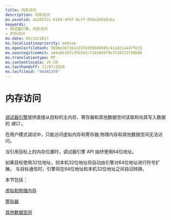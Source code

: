 ```yaml
---
title: 内存访问
description: 内存访问
ms.assetid: a5265f2c-61b9-4f0f-8cff-05da26010c6a
keywords:
- 调试器引擎，内存访问
- 内存访问
ms.date: 05/23/2017
ms.localizationpriority: medium
ms.openlocfilehash: 969be367161e337e595b88945c41ad21a447fe33
ms.sourcegitcommit: a44ade167cdfb541cf1818e9f9e3726f23f90b66
ms.translationtype: MT
ms.contentlocale: zh-CN
ms.lasthandoff: 11/07/2020
ms.locfileid: "94361359"
---
```

# <a name="memory-access"></a>内存访问


## <span id="ddk_memory_access_dbx"></span><span id="DDK_MEMORY_ACCESS_DBX"></span>


[调试器引擎](introduction.md#debugger-engine)提供直接从目标的主内存、寄存器和其他数据空间读取和向其写入数据的 *接口* 。

在用户模式调试中，只能访问虚拟内存和寄存器;物理内存和其他数据空间无法访问。

当引用目标上的内存位置时，调试器引擎 API 始终使用64位地址。

如果目标使用32位地址，则本机32位地址将自动由引擎对64位地址进行符号扩展。 与目标通信时，引擎将在64位地址和本机32位地址之间自动转换。

本节包括：

[虚拟和物理内存](virtual-and-physical-memory.md)

[寄存器](registers.md)

[其他数据空间](other-data-spaces.md)

 

 





